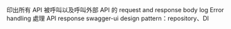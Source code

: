 印出所有 API 被呼叫以及呼叫外部 API 的 request and response body log
Error handling 處理 API response
swagger-ui
design pattern：repository、DI
